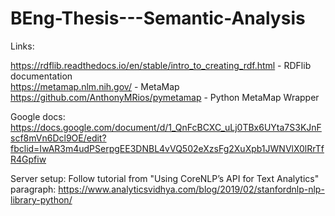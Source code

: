 # BEng-Thesis---Semantic-Analysis

Links:

https://rdflib.readthedocs.io/en/stable/intro_to_creating_rdf.html - RDFlib documentation    
https://metamap.nlm.nih.gov/ - MetaMap    
https://github.com/AnthonyMRios/pymetamap - Python MetaMap Wrapper   

Google docs:  
https://docs.google.com/document/d/1_QnFcBCXC_uLj0TBx6UYta7S3KJnFscf8mVn6Dcl9OE/edit?fbclid=IwAR3m4udPSerpgEE3DNBL4vVQ502eXzsFg2XuXpb1JWNVlX0lRrTfR4Gpfiw

Server setup:
Follow tutorial from "Using CoreNLP’s API for Text Analytics" paragraph:
https://www.analyticsvidhya.com/blog/2019/02/stanfordnlp-nlp-library-python/
